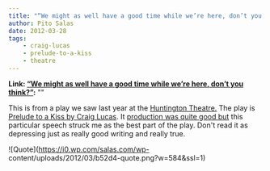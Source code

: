 ```yaml
---
title: "“We might as well have a good time while we’re here, don’t you think?”"
author: Pito Salas
date: 2012-03-28
tags:
    - craig-lucas
    - prelude-to-a-kiss
    - theatre
---
```


**Link: [“We might as well have a good time while we’re here, don’t you think?”](None):** ""



This is from a play we saw last year at the [Huntington
Theatre.](<http://www.huntingtontheatre.org>) The play is [Prelude to a Kiss
by Craig Lucas](<http://en.wikipedia.org/wiki/Prelude_to_a_Kiss_\(play\)>). It
[production was quite good
but](<http://www.huntingtontheatre.org/season/0910/prelude/multimedia.aspx>)
this particular speech struck me as the best part of the play. Don't read it
as depressing just as really good writing and really true.

![Quote](https://i0.wp.com/salas.com/wp-
content/uploads/2012/03/b52d4-quote.png?w=584&ssl=1)


